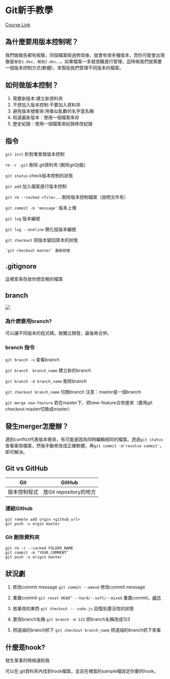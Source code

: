 # Git新手教學

[Course Link](https://lidemy.com/courses/379441/lectures/5795081)

## 為什麼要用版本控制呢？
我們做報告都有經驗，同個檔案經過修改後，就會有很多種版本，而你可能會出現像是`報告1.doc`、`報告2.doc`...，如果檔案一多就很難進行管理，這時候我們就需要一個版本控制方式(軟體)，來幫助我們管理不同版本的檔案。

## 如何做版本控制？

1. 需要新版本:建立新資料夾
2. 不想加入版本控制:不要加入資料夾
3. 避免版本號衝突:用看似亂數的名字當名稱
4. 知道最新版本：使用一個檔案來存
5. 歷史紀錄：使用一個檔案來紀錄修改紀錄

## 指令

`git init` 針對專案做版本控制

`rm -r .git` 刪除.git資料夾 (刪除git功能)

`git status` check版本控制的狀態

`git add` 加入檔案進行版本控制

`git rm --cached <file>...`刪除版本控制檔案（說明文件有）

`git commit -m 'message'` 版本上傳

`git log` 版本編號

`git log --oneline` 簡化版版本編號

`git checkout` 把版本變回原本的狀態
	
	`git checkout master` 最新狀態



## .gitignore
這裡拿來存放你想忽略的檔案

## branch

![](https://i.imgur.com/ELrjiM0.png)


### 為什麽要用branch?

可以讓不同版本的程式碼，做獨立開發，最後再合併。

### branch 指令

`git branch -v` 查看branch

`git branch  branch_name` 建立新的branch

`git branch -d branch_name` 刪除branch

`git checkout branch_name` 切換branch
注意：master是一個branch

`git merge new-feature` 若在master下，把new-feature合併進來（要用git checkout master切換成master）

## 發生merger怎麼辦？

遇到conflict代表版本衝突，有可能是因為同時編輯相同的檔案。透過`git status`查看衝突檔案，然後手動修改成正確軟體，再`git commit -m'resolve commit'`，即可解決。


## Git vs GitHub
|Git|GitHub|
|---|------|
|版本控制程式|放Git repository的地方|

### 連結Github

```Shell
git remote add orgin <github_url>
git push -u orgin master
```


### Git 刪除資料夾

```Shell
git rm -r --cached FOLDER_NAME
git commit -m "YOUR_COMMENT"
git push -u origin master
```

## 狀況劇

1. 修改commit message
`git commit --amend` 修改commit message

2. 重置commit
`git reset HEAD^ --hard/--soft/--mixed`  重置commit，[補充](https://ithelp.ithome.com.tw/articles/10187303)

3. 放棄改的東西
`git checkout -- code.js` 回復到還沒改的狀態

4. 更改branch名稱
`git branch -m 123` 把branch名稱改成123

5. 把遠端的branch抓下
`git checkout branch_name` 把遠端的branch抓下來看

## 什麼是hook?

發生某事的時候通知我

可以在.git資料夾內找到hook檔案，並且在裡面的sample檔設定你要的hook。